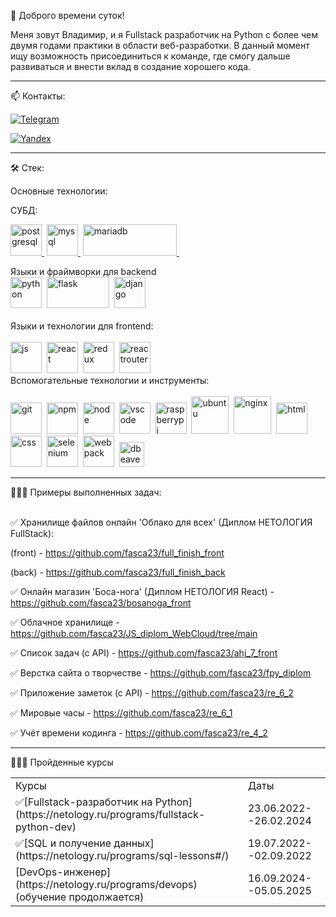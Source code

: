 👋 Доброго времени суток! 

Меня зовут Владимир, и я Fullstack разработчик на Python с более чем двумя годами практики в области веб-разработки. В данный момент ищу возможность присоединиться к команде, где смогу дальше развиваться и внести вклад в создание хорошего кода.
***
📫 Контакты:

[![Telegram](https://img.shields.io/badge/-Телеграмм-111?style=for-the-badge&logo=Telegram&color=red)](https://t.me/Kamenev37) 

[![Yandex](https://img.shields.io/badge/-почта-111?style=for-the-badge&logo=mail.ru&color=red)](mailto:fasca23@yandex.ru)
***

🛠️ Стек:  

Основные технологии:  

СУБД:
<div>

[<img src="https://cdn.jsdelivr.net/gh/devicons/devicon/icons/postgresql/postgresql-original.svg" title="postgresql" width="50" height="50"/>&nbsp;](https://www.postgresql.org/)
[<img src="https://cdn-icons-png.flaticon.com/512/919/919836.png" title="mysql" width="50" height="50"/>&nbsp;](https://www.mysql.com/)
[<img src="https://encrypted-tbn0.gstatic.com/images?q=tbn:ANd9GcSK344qk8vH4LiMT6DId7ZsW96H-DQhkWiKsQ&s" title="mariadb" width="150" height="50"/>&nbsp;](https://mariadb.org/)
</div>
Языки и фраймворки для backend
<div>
<img src="https://cdn.jsdelivr.net/gh/devicons/devicon@latest/icons/python/python-original.svg" title="python" width="50" height="50"/>&nbsp;
<img src="https://fantaso.github.io/images/skills-flask.png" title="flask" width="100" height="50"/>&nbsp;
<img src="https://www.hashstudioz.com/images/hire-django-hero.webp" title="django" width="50" height="50"/>&nbsp;
</br>
</div>
</br>
Языки и технологии для frontend:
<div>
</br>
<img src="https://cdn.jsdelivr.net/gh/devicons/devicon/icons/javascript/javascript-original.svg" title="js" width="50" height="50"/>&nbsp;
<img src="https://cdn.jsdelivr.net/gh/devicons/devicon/icons/react/react-original.svg" title="react" width="50" height="50"/>&nbsp;
<img src="https://cdn.jsdelivr.net/gh/devicons/devicon@latest/icons/redux/redux-original.svg" title="redux" width="50" height="50"/>&nbsp;
<img src="https://cdn.jsdelivr.net/gh/devicons/devicon@latest/icons/reactrouter/reactrouter-original.svg" title="reactrouter" width="50" height="50"/>&nbsp;
</br>
</div>  
Вспомогательные технологии и инструменты:
<div>
</br>  
<img src="https://cdn.jsdelivr.net/gh/devicons/devicon/icons/git/git-plain.svg" title="git" width="50" height="50"/>&nbsp;
<img src="https://cdn.jsdelivr.net/gh/devicons/devicon/icons/npm/npm-original-wordmark.svg" title="npm" width="50" height="50"/>&nbsp;
<img src="https://cdn.jsdelivr.net/gh/devicons/devicon@latest/icons/nodejs/nodejs-original-wordmark.svg" title="node" width="50" height="50"/>&nbsp;
<img src="https://cdn.jsdelivr.net/gh/devicons/devicon@latest/icons/vscode/vscode-original.svg" title="vscode" width="50" height="50"/>&nbsp;
<img src="https://cdn.jsdelivr.net/gh/devicons/devicon@latest/icons/raspberrypi/raspberrypi-original.svg" title="raspberrypi" width="50" height="50"/>&nbsp;
<img src="https://cdn.jsdelivr.net/gh/devicons/devicon@latest/icons/ubuntu/ubuntu-original.svg" title="ubuntu" width="60" height="60"/>&nbsp;
<img src="https://cdn.jsdelivr.net/gh/devicons/devicon@latest/icons/nginx/nginx-original.svg" title="nginx" width="60" height="60"/>&nbsp;
<img src="https://cdn.jsdelivr.net/gh/devicons/devicon/icons/html5/html5-original.svg" title="html" width="50" height="50"/>&nbsp;
<img src="https://cdn.jsdelivr.net/gh/devicons/devicon/icons/css3/css3-original.svg" title="css" width="50" height="50"/>&nbsp;
<img src="https://cdn.jsdelivr.net/gh/devicons/devicon@latest/icons/selenium/selenium-original.svg" title="selenium" width="50" height="50"/>&nbsp;
<img src="https://cdn.jsdelivr.net/gh/devicons/devicon@latest/icons/webpack/webpack-original.svg" title="webpack" width="50" height="50"/>&nbsp;
<img src="https://cdn.jsdelivr.net/gh/devicons/devicon@latest/icons/dbeaver/dbeaver-original.svg" title="dbeaver" width="40" height="40"/>&nbsp;
</br>
</div>

***
👩🏻‍💻 Примеры выполненных задач:
</br>
<div>
</br>
✅ Хранилище файлов онлайн 'Облако для всех' (Диплом НЕТОЛОГИЯ FullStack): 

(front) - https://github.com/fasca23/full_finish_front

(back) - https://github.com/fasca23/full_finish_back  

✅ Онлайн магазин 'Боса-нога' (Диплом НЕТОЛОГИЯ React) - https://github.com/fasca23/bosanoga_front

✅ Облачное хранилище - https://github.com/fasca23/JS_diplom_WebCloud/tree/main

✅ Список задач (с API) - https://github.com/fasca23/ahj_7_front

✅ Верстка сайта о творчестве - https://github.com/fasca23/fpy_diplom

✅ Приложение заметок (с API) - https://github.com/fasca23/re_6_2

✅ Мировые часы - https://github.com/fasca23/re_6_1

✅ Учёт времени кодинга - https://github.com/fasca23/re_4_2
</div>

***
👩🏻‍💻 Пройденные курсы

<table>
    <tr>
        <td>Курсы</td>
        <td>Даты</td>
    </tr>
    <tr>
        <td>✅[Fullstack-разработчик на Python](https://netology.ru/programs/fullstack-python-dev)</td>
        <td>23.06.2022--26.02.2024</td>
    </tr>
    <tr>
        <td>✅[SQL и получение данных](https://netology.ru/programs/sql-lessons#/)</td>
        <td>19.07.2022--02.09.2022</td>
    </tr>
    <tr>
        <td>[DevOps-инженер](https://netology.ru/programs/devops) (обучение продолжается)</td>
        <td>16.09.2024--05.05.2025</td>
    </tr>
</table>
